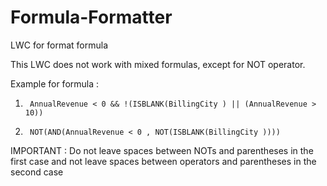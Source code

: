 # Formula-Formatter
LWC for format formula

This LWC does not work with mixed formulas, except for NOT operator.

Example for formula : 

1)      AnnualRevenue < 0 && !(ISBLANK(BillingCity ) || (AnnualRevenue > 10))

2)      NOT(AND(AnnualRevenue < 0 , NOT(ISBLANK(BillingCity ))))

IMPORTANT : Do not leave spaces between NOTs and parentheses in the first case and not leave spaces between operators and parentheses in the second case
